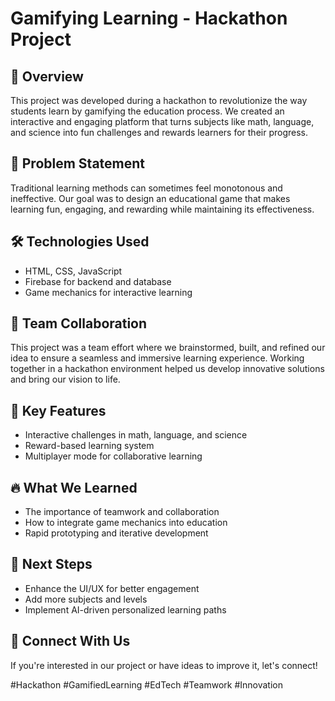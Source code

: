 # Gamifying Learning - Hackathon Project

## 🚀 Overview
This project was developed during a hackathon to revolutionize the way students learn by gamifying the education process. We created an interactive and engaging platform that turns subjects like math, language, and science into fun challenges and rewards learners for their progress.

## 🎯 Problem Statement
Traditional learning methods can sometimes feel monotonous and ineffective. Our goal was to design an educational game that makes learning fun, engaging, and rewarding while maintaining its effectiveness.

## 🛠️ Technologies Used
- HTML, CSS, JavaScript
- Firebase for backend and database
- Game mechanics for interactive learning

## 🤝 Team Collaboration
This project was a team effort where we brainstormed, built, and refined our idea to ensure a seamless and immersive learning experience. Working together in a hackathon environment helped us develop innovative solutions and bring our vision to life.

## 🌟 Key Features
- Interactive challenges in math, language, and science
- Reward-based learning system
- Multiplayer mode for collaborative learning

## 🔥 What We Learned
- The importance of teamwork and collaboration
- How to integrate game mechanics into education
- Rapid prototyping and iterative development

## 📌 Next Steps
- Enhance the UI/UX for better engagement
- Add more subjects and levels
- Implement AI-driven personalized learning paths

## 📢 Connect With Us
If you're interested in our project or have ideas to improve it, let's connect! 

#Hackathon #GamifiedLearning #EdTech #Teamwork #Innovation
